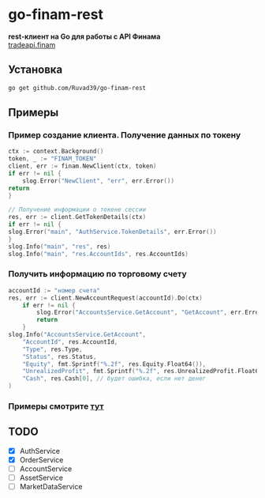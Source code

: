 # go-finam-rest

**rest-клиент на Go для работы с API Финама**  
[tradeapi.finam](https://tradeapi.finam.ru/docs/about/)

## Установка

```bash
go get github.com/Ruvad39/go-finam-rest
```

## Примеры

### Пример создание клиента. Получение данных по токену
```go
ctx := context.Background()
token, _ := "FINAM_TOKEN"
client, err := finam.NewClient(ctx, token)
if err != nil {
    slog.Error("NewClient", "err", err.Error())
return
}

// Получение информации о токене сессии
res, err := client.GetTokenDetails(ctx)
if err != nil {
slog.Error("main", "AuthService.TokenDetails", err.Error())
}
slog.Info("main", "res", res)
slog.Info("main", "res.AccountIds", res.AccountIds)

```

###  Получить информацию по торговому счету
```go
accountId := "номер счета"
res, err := client.NewAccountRequest(accountId).Do(ctx)
	if err != nil {
		slog.Error("AccountsService.GetAccount", "GetAccount", err.Error())
		return
	}
slog.Info("AccountsService.GetAccount",
	"AccountId", res.AccountId,
	"Type", res.Type,
	"Status", res.Status,
	"Equity", fmt.Sprintf("%.2f", res.Equity.Float64()),
	"UnrealizedProfit", fmt.Sprintf("%.2f", res.UnrealizedProfit.Float64()),
	"Cash", res.Cash[0], // будет ошибка, если нет денег
)
```


### Примеры смотрите [тут](/_examples)


## TODO
* [x] AuthService
* [x] OrderService
* [ ] AccountService
* [ ] AssetService
* [ ] MarketDataService
